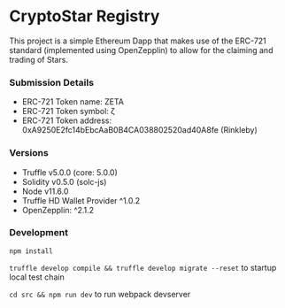 # CryptoStar Registry

This project is a simple Ethereum Dapp that makes use of the ERC-721 standard (implemented using OpenZepplin) to allow for the claiming and trading of Stars.

### Submission Details

* ERC-721 Token name: ZETA
* ERC-721 Token symbol: ζ
* ERC-721 Token address: 0xA9250E2fc14bEbcAaB0B4CA038802520ad40A8fe (Rinkleby)

### Versions

* Truffle v5.0.0 (core: 5.0.0)
* Solidity v0.5.0 (solc-js)
* Node v11.6.0
* Truffle HD Wallet Provider ^1.0.2
* OpenZepplin: ^2.1.2

### Development

`npm install`

`truffle develop compile && truffle develop migrate --reset` to startup local test chain

`cd src && npm run dev` to run webpack devserver
